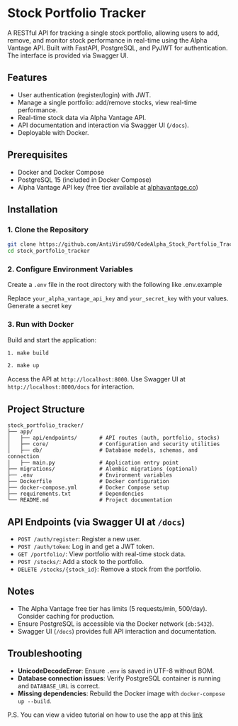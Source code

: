 # Stock Portfolio Tracker

A RESTful API for tracking a single stock portfolio, allowing users to add, remove, and monitor stock performance in real-time using the Alpha Vantage API. Built with FastAPI, PostgreSQL, and PyJWT for authentication. The interface is provided via Swagger UI.

## Features
- User authentication (register/login) with JWT.
- Manage a single portfolio: add/remove stocks, view real-time performance.
- Real-time stock data via Alpha Vantage API.
- API documentation and interaction via Swagger UI (`/docs`).
- Deployable with Docker.

## Prerequisites
- Docker and Docker Compose
- PostgreSQL 15 (included in Docker Compose)
- Alpha Vantage API key (free tier available at [alphavantage.co](https://www.alphavantage.co))

## Installation

### 1. Clone the Repository
```bash
git clone https://github.com/AntiViruS90/CodeAlpha_Stock_Portfolio_Tracker.git
cd stock_portfolio_tracker
```

### 2. Configure Environment Variables
Create a `.env` file in the root directory with the following like .env.example

Replace `your_alpha_vantage_api_key` and `your_secret_key` with your values. Generate a secret key

### 3. Run with Docker
Build and start the application:
```bash
1. make build

2. make up
```

Access the API at `http://localhost:8000`. Use Swagger UI at `http://localhost:8000/docs` for interaction.

## Project Structure
```
stock_portfolio_tracker/
├── app/
│   ├── api/endpoints/       # API routes (auth, portfolio, stocks)
│   ├── core/                # Configuration and security utilities
│   ├── db/                  # Database models, schemas, and connection
│   ├── main.py              # Application entry point
├── migrations/              # Alembic migrations (optional)
├── .env                     # Environment variables
├── Dockerfile               # Docker configuration
├── docker-compose.yml       # Docker Compose setup
├── requirements.txt         # Dependencies
└── README.md                # Project documentation
```

## API Endpoints (via Swagger UI at `/docs`)
- `POST /auth/register`: Register a new user.
- `POST /auth/token`: Log in and get a JWT token.
- `GET /portfolio/`: View portfolio with real-time stock data.
- `POST /stocks/`: Add a stock to the portfolio.
- `DELETE /stocks/{stock_id}`: Remove a stock from the portfolio.

## Notes
- The Alpha Vantage free tier has limits (5 requests/min, 500/day). Consider caching for production.
- Ensure PostgreSQL is accessible via the Docker network (`db:5432`).
- Swagger UI (`/docs`) provides full API interaction and documentation.

## Troubleshooting
- **UnicodeDecodeError**: Ensure `.env` is saved in UTF-8 without BOM.
- **Database connection issues**: Verify PostgreSQL container is running and `DATABASE_URL` is correct.
- **Missing dependencies**: Rebuild the Docker image with `docker-compose up --build`.

P.S. You can view a video tutorial on how to use the app at this [link](https://drive.google.com/file/d/1EwfBDX-O0DkOLQLTTGbGWU4l3-CGZLFs/view?usp=sharing)